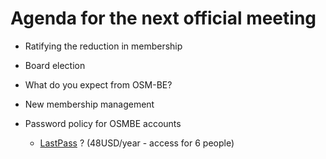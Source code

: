 # Agenda for the next official meeting

- Ratifying the reduction in membership

- Board election

- What do you expect from OSM-BE?

- New membership management

- Password policy for OSMBE accounts
  - [LastPass](https://www.lastpass.com/) ? (48USD/year - access for 6 people)
